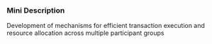 ### Mini Description

Development of mechanisms for efficient transaction execution and resource allocation across multiple participant groups
